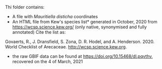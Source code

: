 Thi folder contains:

- A file with *Mauritiella disticha* coordinates
- An HTML file from Kew's species list* generated in October, 2020 from https://wcsp.science.kew.org/ (only native, synonymised and fully annotated)
Cite the list as:

Govaerts, R., J. Dransfield, S. Zona, D. R. Hodel, and A. Henderson. 2020. World Checklist of Arecaceae. http://wcsp.science.kew.org.

- the raw GBIF data can be found at https://doi.org/10.15468/dl.pqvthv, recovered on the 4 of March, 2021
